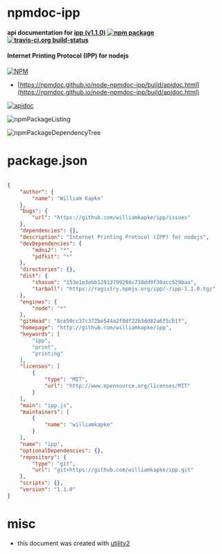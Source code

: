 # npmdoc-ipp

#### api documentation for  [ipp (v1.1.0)](http://github.com/williamkapke/ipp)  [![npm package](https://img.shields.io/npm/v/npmdoc-ipp.svg?style=flat-square)](https://www.npmjs.org/package/npmdoc-ipp) [![travis-ci.org build-status](https://api.travis-ci.org/npmdoc/node-npmdoc-ipp.svg)](https://travis-ci.org/npmdoc/node-npmdoc-ipp)

#### Internet Printing Protocol (IPP) for nodejs

[![NPM](https://nodei.co/npm/ipp.png?downloads=true&downloadRank=true&stars=true)](https://www.npmjs.com/package/ipp)

- [https://npmdoc.github.io/node-npmdoc-ipp/build/apidoc.html](https://npmdoc.github.io/node-npmdoc-ipp/build/apidoc.html)

[![apidoc](https://npmdoc.github.io/node-npmdoc-ipp/build/screenCapture.buildCi.browser.%252Ftmp%252Fbuild%252Fapidoc.html.png)](https://npmdoc.github.io/node-npmdoc-ipp/build/apidoc.html)

![npmPackageListing](https://npmdoc.github.io/node-npmdoc-ipp/build/screenCapture.npmPackageListing.svg)

![npmPackageDependencyTree](https://npmdoc.github.io/node-npmdoc-ipp/build/screenCapture.npmPackageDependencyTree.svg)



# package.json

```json

{
    "author": {
        "name": "William Kapke"
    },
    "bugs": {
        "url": "https://github.com/williamkapke/ipp/issues"
    },
    "dependencies": {},
    "description": "Internet Printing Protocol (IPP) for nodejs",
    "devDependencies": {
        "mdns2": "*",
        "pdfkit": "*"
    },
    "directories": {},
    "dist": {
        "shasum": "153e1e3ebb12913799298c718dd9f30acc529baa",
        "tarball": "https://registry.npmjs.org/ipp/-/ipp-1.1.0.tgz"
    },
    "engines": {
        "node": "*"
    },
    "gitHead": "8ce50cc37c372be544a2f8df22b3dd82a6f5cb1f",
    "homepage": "http://github.com/williamkapke/ipp",
    "keywords": [
        "ipp",
        "print",
        "printing"
    ],
    "licenses": [
        {
            "type": "MIT",
            "url": "http://www.opensource.org/licenses/MIT"
        }
    ],
    "main": "ipp.js",
    "maintainers": [
        {
            "name": "williamkapke"
        }
    ],
    "name": "ipp",
    "optionalDependencies": {},
    "repository": {
        "type": "git",
        "url": "git+https://github.com/williamkapke/ipp.git"
    },
    "scripts": {},
    "version": "1.1.0"
}
```



# misc
- this document was created with [utility2](https://github.com/kaizhu256/node-utility2)
